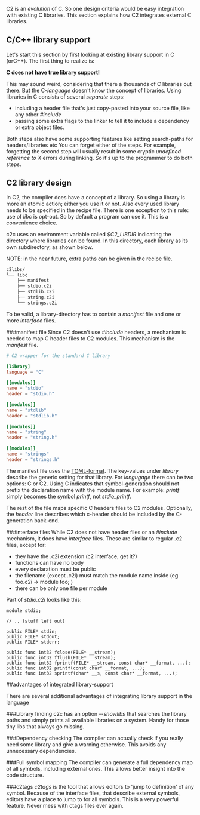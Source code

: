 
C2 is an *evolution* of C. So one design criteria would be easy integration with
existing C libraries. This section explains how C2 integrates external C libraries.

## C/C++ library support
Let's start this section by first looking at existing library support in C (orC++).
The first thing to realize is:

__C does not have true library support!__

This may sound weird, considering that there a thousands of C libraries out there.
But the C-*language* doesn't know the concept of libraries. Using libraries in C consists
of several *separate* steps:

* including a header file that's just copy-pasted into your source file, like any other
*#include*
* passing some extra flags to the linker to tell it to include a dependency or extra
object files.

Both steps also have some supporting features like setting search-paths for headers/libraries etc
You can forget either of the steps. For example, forgetting the second step will usually result in some
cryptic *undefined reference to X* errors during linking. So it's up to the programmer to
do both steps.

## C2 library design
In C2, the compiler does have a concept of a library. So using a library is more an
atomic action; either you use it or not. Also every used library needs to be specified
in the recipe file. There is one exception to this rule: use of *libc* is opt-out. So by
default a program can use it. This is a convenience choice.

c2c uses an environment variable called *$C2_LIBDIR* indicating the directory where
libraries can be found. In this directory, each library as its own subdirectory, as
shown below.

NOTE: in the near future, extra paths can be given in the recipe file.

```bash
c2libs/
└── libc
    ├── manifest
    ├── stdio.c2i
    ├── stdlib.c2i
    ├── string.c2i
    └── strings.c2i
```

To be valid, a library-directory has to contain a *manifest* file and one or
more *interface* files.

###manifest file
Since C2 doesn't use *#include* headers, a mechanism is needed to map C header files
to C2 modules. This mechanism is the *manifest* file.

```toml
# C2 wrapper for the standard C library

[library]
language = "C"

[[modules]]
name = "stdio"
header = "stdio.h"

[[modules]]
name = "stdlib"
header = "stdlib.h"

[[modules]]
name = "string"
header = "string.h"

[[modules]]
name = "strings"
header = "strings.h"
```

The manifest file uses the [TOML-format](https://github.com/toml-lang/toml). The
key-values under *library* describe the generic setting for that library. For *langugage*
there can be two options: C or C2. Using C indicates that symbol-generation should not
prefix the declaration name with the module name. For example: *printf* simply becomes
the symbol *printf*, not *stdio_printf*.

The rest of the file maps specific C headers files to C2 modules. Optionally, the *header*
line describes which c-header should be included by the C-generation back-end.

###interface files
While C2 does not have header files or an *#include* mechanism, it does have *interface*
files. These are similar to regular .c2 files, except for:

* they have the .c2i extension (c2 interface, get it?)
* functions can have no body
* every declaration must be public
* the filename (except .c2i) must match the module name inside (eg foo.c2i -> module foo; )
* there can be only one file per module

Part of *stdio.c2i* looks like this:

```c2
module stdio;

// .. (stuff left out)

public FILE* stdin;
public FILE* stdout;
public FILE* stderr;

public func int32 fclose(FILE* __stream);
public func int32 fflush(FILE* __stream);
public func int32 fprintf(FILE* __stream, const char* __format, ...);
public func int32 printf(const char* __format, ...);
public func int32 sprintf(char* __s, const char* __format, ...);

```

##advantages of integrated library-support

There are several additional advantages of integrating library support in the language

###Library finding
c2c has an option *--showlibs* that searches the library paths and simply prints all
available libraries on a system. Handy for those tiny libs that always go missing.

###Dependency checking
The compiler can actually check if you really need some library and give a warning
otherwise. This avoids any unnecessary dependencies.

###Full symbol mapping
The compiler can generate a full dependency map of all symbols, including external
ones. This allows better insight into the code structure.

###c2tags
*c2tags* is the tool that allows editors to 'jump to definition' of any symbol. Because
of the interface files, that describe external symbols, editors have a place to jump
to for all symbols. This is a very powerful feature. Never mess with ctags files
ever again.


